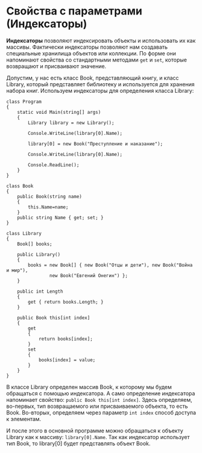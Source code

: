 # Свойства с параметрами \(Индексаторы\)

**Индексаторы** позволяют индексировать объекты и использовать их как массивы. Фактически индексаторы позволяют нам создавать специальные хранилища объектов или коллекции. По форме они напоминают свойства со стандартными методами `get` и `set`, которые возвращают и присваивают значение.

Допустим, у нас есть класс Book, представляющий книгу, и класс Library, который представляет библиотеку и используется для хранения набора книг. Используем индексаторы для определения класса Library:

```
class Program
{
    static void Main(string[] args)
    {
        Library library = new Library();
 
        Console.WriteLine(library[0].Name);
 
        library[0] = new Book("Преступление и наказание");
 
        Console.WriteLine(library[0].Name);
 
        Console.ReadLine();
    }
}
 
class Book
{
    public Book(string name)
    {
        this.Name=name;
    }
    public string Name { get; set; }
}
     
class Library
{
    Book[] books;
 
    public Library()
    {
        books = new Book[] { new Book("Отцы и дети"), new Book("Война и мир"), 
                new Book("Евгений Онегин") };
    }
 
    public int Length
    {
        get { return books.Length; }
    }
 
    public Book this[int index]
    {
        get
        {
            return books[index];
        }
        set
        {
            books[index] = value;
        }
    }
}
```

В классе Library определен массив Book, к которому мы будем обращаться с помощью индексатора. А само определение индексатора напоминает свойство: `public Book this[int index]`. Здесь определяем, во-первых, тип возвращаемого или присваиваемого объекта, то есть Book. Во-вторых, определяем через параметр `int index` способ доступа к элементам.

И после этого в основной программе можно обращаться к объекту Library как к массиву: `library[0].Name`. Так как индексатор использует тип Book, то library\[0\] будет представлять объект Book.

